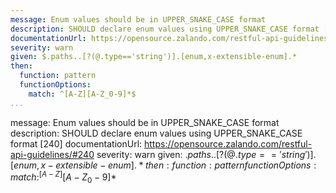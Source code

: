---
message: Enum values should be in UPPER_SNAKE_CASE format
description: SHOULD declare enum values using UPPER_SNAKE_CASE format [240]
documentationUrl: https://opensource.zalando.com/restful-api-guidelines/#240
severity: warn
given: $.paths..[?(@.type=='string')].[enum,x-extensible-enum].*
then:
  function: pattern
  functionOptions:
    match: ^[A-Z][A-Z_0-9]*$
...message: Enum values should be in UPPER_SNAKE_CASE format
description: SHOULD declare enum values using UPPER_SNAKE_CASE format [240]
documentationUrl: https://opensource.zalando.com/restful-api-guidelines/#240
severity: warn
given: $.paths..[?(@.type=='string')].[enum,x-extensible-enum].*
then:
  function: pattern
  functionOptions:
    match: ^[A-Z][A-Z_0-9]*$